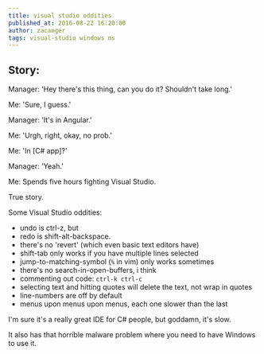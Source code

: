 ```yaml
---
title: visual studio oddities
published_at: 2016-08-22 16:20:00
author: zacanger
tags: visual-studio windows ms
---
```


## Story:

Manager: 'Hey there's this thing, can you do it? Shouldn't take long.'

Me: 'Sure, I guess.'

Manager: 'It's in Angular.'

Me: 'Urgh, right, okay, no prob.'

Me: 'In [C# app]?'

Manager: 'Yeah.'

Me: Spends five hours fighting Visual Studio.

True story.

Some Visual Studio oddities:

* undo is ctrl-z, but
* redo is shift-alt-backspace.
* there's no 'revert' (which even basic text editors have)
* shift-tab only works if you have multiple lines selected
* jump-to-matching-symbol (`%` in vim) only works sometimes
* there's no search-in-open-buffers, i think
* commenting out code: `ctrl-k ctrl-c`
* selecting text and hitting quotes will delete the text, not wrap in quotes
* line-numbers are off by default
* menus upon menus upon menus, each one slower than the last

I'm sure it's a really great IDE for C# people, but goddamn, it's slow.

It also has that horrible malware problem where you need to have Windows to use it.
